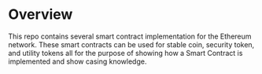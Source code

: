 # Overview

This repo contains several smart contract implementation for the Ethereum network.  These smart contracts can be used for stable coin, security token, and utility tokens all for the purpose of showing how a Smart Contract is implemented and show casing knowledge. 
